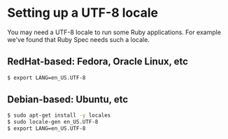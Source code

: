 # Setting up a UTF-8 locale

You may need a UTF-8 locale to run some Ruby applications. For example we've
found that Ruby Spec needs such a locale.

## RedHat-based: Fedora, Oracle Linux, etc

```bash
$ export LANG=en_US.UTF-8
```

## Debian-based: Ubuntu, etc

```bash
$ sudo apt-get install -y locales
$ sudo locale-gen en_US.UTF-8
$ export LANG=en_US.UTF-8
```
